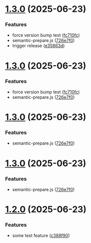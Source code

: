 # [1.3.0](https://github.com/obsqrbtz/goose-highlighter/compare/v1.2.0...v1.3.0) (2025-06-23)


### Features

* force version bump test ([fc710fc](https://github.com/obsqrbtz/goose-highlighter/commit/fc710fce5d463cb2b6dd2675ed5bf295a7ea8bb8))
* semantic-prepare.js ([726e7f0](https://github.com/obsqrbtz/goose-highlighter/commit/726e7f082659545f9b37d021dd6f4cbbd43ce1ad))
* trigger release ([e35863d](https://github.com/obsqrbtz/goose-highlighter/commit/e35863d10ea51f55449ac41d68f931d3f906e7d1))

# [1.3.0](https://github.com/obsqrbtz/goose-highlighter/compare/v1.2.0...v1.3.0) (2025-06-23)


### Features

* force version bump test ([fc710fc](https://github.com/obsqrbtz/goose-highlighter/commit/fc710fce5d463cb2b6dd2675ed5bf295a7ea8bb8))
* semantic-prepare.js ([726e7f0](https://github.com/obsqrbtz/goose-highlighter/commit/726e7f082659545f9b37d021dd6f4cbbd43ce1ad))

# [1.3.0](https://github.com/obsqrbtz/goose-highlighter/compare/v1.2.0...v1.3.0) (2025-06-23)


### Features

* semantic-prepare.js ([726e7f0](https://github.com/obsqrbtz/goose-highlighter/commit/726e7f082659545f9b37d021dd6f4cbbd43ce1ad))

# [1.3.0](https://github.com/obsqrbtz/goose-highlighter/compare/v1.2.0...v1.3.0) (2025-06-23)


### Features

* semantic-prepare.js ([726e7f0](https://github.com/obsqrbtz/goose-highlighter/commit/726e7f082659545f9b37d021dd6f4cbbd43ce1ad))

# [1.2.0](https://github.com/obsqrbtz/goose-highlighter/compare/v1.1.1...v1.2.0) (2025-06-23)


### Features

* some test feature ([c388f90](https://github.com/obsqrbtz/goose-highlighter/commit/c388f907a50b9b9dfbc45022015fcd6f52894a7c))

